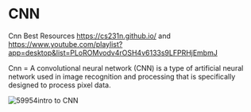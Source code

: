 # CNN 
Cnn Best Resources
https://cs231n.github.io/ and https://www.youtube.com/playlist?app=desktop&list=PLoROMvodv4rOSH4v6133s9LFPRHjEmbmJ
 
Cnn = A convolutional neural network (CNN) is a type of artificial neural network used in image recognition and processing that is specifically designed to process pixel data.

![59954intro to CNN](https://user-images.githubusercontent.com/74282916/182661565-bace352f-1d78-4f7b-bca5-b0027f08fcf2.jpg)
